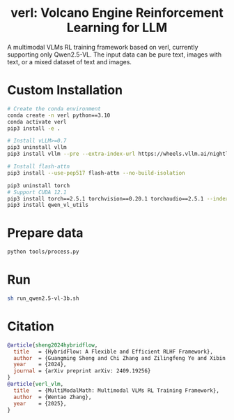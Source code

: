 <h1 style="text-align: center;">verl: Volcano Engine Reinforcement Learning for LLM</h1>

A multimodal VLMs RL training framework based on verl, currently supporting only Qwen2.5-VL. The input data can be pure text, images with text, or a mixed dataset of text and images.

# Custom Installation
```bash
# Create the conda environment
conda create -n verl python==3.10
conda activate verl
pip3 install -e .

# Install vLLM>=0.7
pip3 uninstall vllm
pip3 install vllm --pre --extra-index-url https://wheels.vllm.ai/nightly

# Install flash-attn
pip3 install --use-pep517 flash-attn --no-build-isolation

pip3 uninstall torch
# Support CUDA 12.1
pip3 install torch==2.5.1 torchvision==0.20.1 torchaudio==2.5.1 --index-url https://download.pytorch.org/whl/cu121
pip3 install qwen_vl_utils
```

# Prepare data
```bash
python tools/process.py
```

# Run
```bash
sh run_qwen2.5-vl-3b.sh
```

# Citation
```bibtex
@article{sheng2024hybridflow,
  title   = {HybridFlow: A Flexible and Efficient RLHF Framework},
  author  = {Guangming Sheng and Chi Zhang and Zilingfeng Ye and Xibin Wu and Wang Zhang and Ru Zhang and Yanghua Peng and Haibin Lin and Chuan Wu},
  year    = {2024},
  journal = {arXiv preprint arXiv: 2409.19256}
}
@article{verl_vlm,
  title   = {MultiModalMath: Multimodal VLMs RL Training Framework},
  author  = {Wentao Zhang},
  year    = {2025},
}
```
